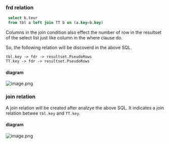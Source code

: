### frd relation

```sql
 select b.teur
 from tbl a left join TT b on (a.key=b.key)
```

Columns in the join condition also effect the number of row in the resultset of the select list just like column in the where clause do.

So, the following relation will be discoverd in the above SQL.

```
tbl.key -> fdr -> resultset.PseudoRows
TT.key -> fdr -> resultset.PseudoRows
```

#### diagram

![image.png](https://images.gitee.com/uploads/images/2021/0704/145001_bf601741_8136809.png)

### join relation

A join relation will be created after analzye the above SQL. It indicates a join relation betwee `tbl.key` and `TT.key`.

#### diagram

![image.png](https://images.gitee.com/uploads/images/2021/0711/185405_036c2a1a_8136809.png)
